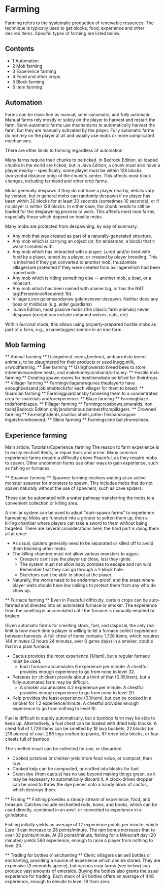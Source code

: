 # Farming
Farming refers to the systematic production of renewable resources. The technique is typically used to get blocks, food, experience and other desired items. Specific types of farming are listed below.

## Contents
- 1 Automation
- 2 Mob farming
- 3 Experience farming
- 4 Food and other crops
- 5 Block farming
- 6 Item farming

## Automation
Farms can be classified as manual, semi-automatic, and fully automatic. Manual farms rely mostly or solely on the player to harvest and restart the farm. Semi-automatic farms use mechanisms to automatically harvest the farm, but they are manually activated by the player. Fully automatic farms do not rely on the player at all and usually use mobs or more complicated mechanisms.

There are other limits to farming regardless of automation:

Many farms require their chunks to be ticked. In Bedrock Edition, all loaded chunks in the world are ticked, but in Java Edition, a chunk must also have a player nearby – specifically, some player must be within 128 blocks (horizontal distance only) of the chunk's center. This affects most block changes, including farmland and other crop farms.

Mobs generally despawn if they do not have a player nearby; details vary by version, but in general mobs can randomly despawn if no player has been within 32 blocks for at least 30 seconds (sometimes 10 seconds), or if no player is within 128 blocks. In either case, the chunk needs to still be loaded for the despawning process to work. This affects most mob farms, especially those which depend on hostile mobs.

Many mobs are protected from despawning; by way of summary: 

- Any mob that was created as part of a naturally-generated structure.
- Any mob which is carrying an object (or, for enderman, a block) that it wasn't created with.
- Any mob which has interacted with a player: Lured and/or bred with food by a player, tamed by a player, or created by player breeding. This is inherited if they get converted to another mob, thuszombie villagersare protected if they were created from avillagerwhich had been traded with.
- Any mob which is riding something else -- another mob, a boat, or a minecart.
- Any mob which has been named with aname tag, or has the NBT tag{PersistenceRequired: 1b}.
- Villagers,iron golemsandsnow golemsnever despawn. Neither does any boss or miniboss (e.g.,elder guardians)
- InJava Edition, most passive mobs (the classic farm animals) never despawn (exceptions include untamed wolves, cats, etc).

Within Survival mode, this allows using properly-prepared hostile mobs as part of a farm, e.g., a nametagged zombie in an iron farm.

## Mob farming
** Animal farming **
Usingwheat seeds,beetroot, andcarrotsto breed animals, to be slaughtered for their products or used inegg,milk, orwoolfarming.
** Bee farming **
Usingflowersto breed bees to store inbeehivesandbee nests, and makehoneycomband/orhoney.
** Hostile mob farming **
Creating spawn rooms for hostilemobsto be killed for theirdrops.
** Villager farming **
Farmingvillagersrequires theplayerto have enoughbedsand job siteblocksfor each villager for them to breed.
** Guardian farming **
Farmingguardiansby funneling them to a concentrated area for materials and/orexperience.
** Blaze farming **
Farmingblaze rodsfromblazes.
** Pillager farming **
Farmingcrossbows,emeralds, iron tools‌[Bedrock Edition  only]andominous bannersfrompillagers.
** Drowned farming **
Farmingtridents,nautilus shells,rotten fleshandcopper ingotsfromdrowned.
** Slime farming **
Farmingslime ballsfromslimes.
## Experience farming
Main article: Tutorials/Experience_farming
The reason to farm experience is to easily enchant items, or repair tools and armor. Many common experience farms require a difficulty above Peaceful, as they require mobs to spawn.
Other uncommon farms use other ways to gain experience, such as fishing or furnaces.

** Spawner farming **
Spawner farming involves waiting at an active monster spawner for monsters to spawn. This includes mobs that do not spawn naturally without the use of spawners, such as cave spiders.

These can be automated with a water pathway transferring the mobs to a convenient collection or killing area.

A similar system can be used to adapt "dark-spawn farms" to experience harvesting: Mobs are funneled into a grinder to soften them up, then a killing chamber where players can take a sword to them without being targeted. There are several considerations here, the hard part is doing them all at once:

- As usual, spiders generally need to be separated or killed off to avoid them blocking other mobs.
- The killing chamber must not allow various monsters to aggro:
	- Creepers can't see the player up close, lest they ignite.
	- The system must not allow baby zombies to escape and run wild. Remember that they can go through a 1-block hole.
	- Skeletons can't be able to shoot at the player.
- Naturally, the works need to be enderman-proof, and the areas where player waits should have low ceilings to protect them from any who do show up.

** Furnace farming **
Even in Peaceful difficulty, certain crops can be auto-farmed and directed into an automated furnace or smoker. The experience from the smelting is accumulated until the furnace is manually emptied or broken. 

Given automatic farms for smelting stock, fuel, and disposal, the only real limit is how much time a player is willing to let a furnace collect experience between harvests. A full chest of items contains 1,728 items, which requires 144 minutes (2 hours 24 minutes, over 6 game days) in a smoker, double that in a plain furnace.

- Cactus provides the most experience (1/item), but a regular furnace must be used.
	- Each furnace accumulates 6 experience per minute. A chestful provides enough experience to go from none to level 32.
- Potatoes (or chicken) provide about a third of that (0.35/item), but a fully-automated farm may be difficult.
	- A smoker accumulates 4.2 experience per minute. A chestful provides enough experience to go from none to level 20.
- Kelp provides the least experience (0.1/item), but can be cooked in a smoker for 1.2 experience/minute. A chestful provides enough experience to go from nothing to level 10.

Fuel is difficult to supply automatically, but a bamboo farm may be able to keep up. Alternatively, a fuel chest can be loaded with dried kelp blocks. A chest full of 1,728 items can be smelted by 18 lava buckets, 22 blocks (or 216 pieces) of coal, 288 logs crafted to planks, 87 dried kelp blocks, or four chests full of bamboo.

The smelted result can be collected for use, or discarded.

- Cooked potatoes or chicken yield more food value, or compost, than raw.
- Cooked kelp can be composted, or crafted into blocks for fuel.
- Green dye (from cactus) has no use beyond making things green, so it may be necessary to automatically discard it. A clock-driven dropper can be used to throw the dye pieces onto a handy block of cactus, which destroys them.

** Fishing **
Fishing provides a steady stream of experience, food, and treasure. Catches include enchanted rods, bows, and books, which can be used directly, combined in an anvil, or converted to experience in a grindstone.

Fishing initially yields an average of 12 experience points per minute, which Lure III can increase to 28 points/minute. The rain bonus increases that to over 33 points/minute. At 28 points/minute, fishing for a Minecraft day (20 minutes) yields 560 experience, enough to raise a player from nothing to level 20.

** Trading for bottles o' enchanting **
Cleric villagers can sell bottles o' enchanting, providing a source of experience which can be stored. They are expensive (3 emeralds apiece), but various crop farms (see below) can produce vast amounts of emeralds. Buying the bottles also grants the usual experience for trading. Each stack of 64 bottles offers an average of 448 experience, enough to elevate to level 18 from zero.

